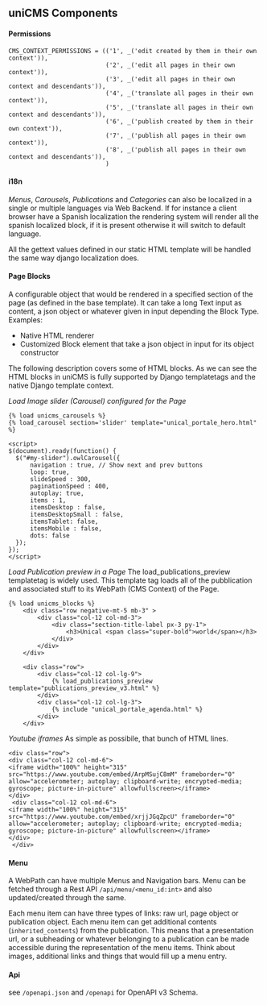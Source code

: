uniCMS Components
-----------------

#### Permissions

````
CMS_CONTEXT_PERMISSIONS = (('1', _('edit created by them in their own context')),
                           ('2', _('edit all pages in their own context')),
                           ('3', _('edit all pages in their own context and descendants')),
                           ('4', _('translate all pages in their own context')),
                           ('5', _('translate all pages in their own context and descendants')),
                           ('6', _('publish created by them in their own context')),
                           ('7', _('publish all pages in their own context')),
                           ('8', _('publish all pages in their own context and descendants')),
                           )
````

#### i18n

*Menus*, *Carousels*, *Publications* and *Categories* can also be localized in a single or multiple languages via Web Backend. If for instance a client browser have a Spanish localization the rendering system will render all the spanish localized block, if it is present otherwise it will switch to default language.

All the gettext values defined in our static HTML template will be handled the same way django localization does.

#### Page Blocks

A configurable object that would be rendered in a specified section of the page (as defined in the base template).
It can take a long Text input as content, a json object or whatever given in input depending the Block Type.
Examples:

- Native HTML renderer
- Customized Block element that take a json object in input for its object constructor

The following description covers some of HTML blocks.
As we can see the HTML blocks in uniCMS is fully supported by Django templatetags and the native Django template context.


*Load Image slider (Carousel) configured for the Page*
````
{% load unicms_carousels %}
{% load_carousel section='slider' template="unical_portale_hero.html" %}

<script>
$(document).ready(function() {
  $("#my-slider").owlCarousel({
      navigation : true, // Show next and prev buttons
      loop: true,
      slideSpeed : 300,
      paginationSpeed : 400,
      autoplay: true,
      items : 1,
      itemsDesktop : false,
      itemsDesktopSmall : false,
      itemsTablet: false,
      itemsMobile : false,
      dots: false
  });
});
</script>
````

*Load Publication preview in a Page*
The load_publications_preview templatetag is widely used. This template tag loads all of the pubblication and associated stuff to its WebPath (CMS Context) of the Page.

````
{% load unicms_blocks %}
    <div class="row negative-mt-5 mb-3" >
        <div class="col-12 col-md-3">
            <div class="section-title-label px-3 py-1">
                <h3>Unical <span class="super-bold">world</span></h3>
            </div>
        </div>
    </div>

    <div class="row">
        <div class="col-12 col-lg-9">
            {% load_publications_preview template="publications_preview_v3.html" %}
        </div>
        <div class="col-12 col-lg-3">
            {% include "unical_portale_agenda.html" %}
        </div>
    </div>
````

*Youtube iframes*
As simple as possibile, that bunch of HTML lines.
````
<div class="row">
<div class="col-12 col-md-6">
<iframe width="100%" height="315" src="https://www.youtube.com/embed/ArpMSujC8mM" frameborder="0" allow="accelerometer; autoplay; clipboard-write; encrypted-media; gyroscope; picture-in-picture" allowfullscreen></iframe>
</div>
 <div class="col-12 col-md-6">
<iframe width="100%" height="315" src="https://www.youtube.com/embed/xrjjJGqZpcU" frameborder="0" allow="accelerometer; autoplay; clipboard-write; encrypted-media; gyroscope; picture-in-picture" allowfullscreen></iframe>
</div>
 </div>
````


#### Menu

A WebPath can have multiple Menus and Navigation bars.
Menu can be fetched through a Rest API `/api/menu/<menu_id:int>` and also updated/created through the same.

Each menu item can have three types of links: raw url, page object or publication object.
Each menu item can get additional contents (`inherited_contents`) from the publication. This means that a presentation url, or a subheading or whatever belonging to a publication can be made accessible during the representation of the menu items. Think about images, additional links and things that would fill up a menu entry.


#### Api

see `/openapi.json` and `/openapi` for OpenAPI v3 Schema.
